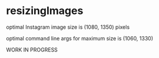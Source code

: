 # resizingImages

optimal Instagram image size is (1080, 1350) pixels

optimal command line args for maximum size is (1060, 1330) 

WORK IN PROGRESS
